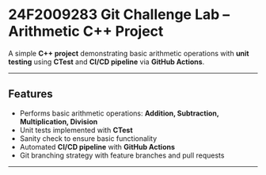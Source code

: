 # 24F2009283 Git Challenge Lab – Arithmetic C++ Project

A simple **C++ project** demonstrating basic arithmetic operations with **unit testing** using **CTest** and **CI/CD pipeline** via **GitHub Actions**.

---

## Features
- Performs basic arithmetic operations: **Addition, Subtraction, Multiplication, Division**  
- Unit tests implemented with **CTest**  
- Sanity check to ensure basic functionality  
- Automated **CI/CD pipeline** with **GitHub Actions**  
- Git branching strategy with feature branches and pull requests  

---


